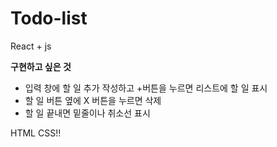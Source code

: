 # Todo-list

React + js

**구현하고 싶은 것**

* 입력 창에 할 일 추가 작성하고 +버튼을 누르면 리스트에 할 일 표시
* 할 일 버튼 옆에 X 버튼을 누르면 삭제
* 할 일 끝내면 밑줄이나 취소선 표시

HTML CSS!!
